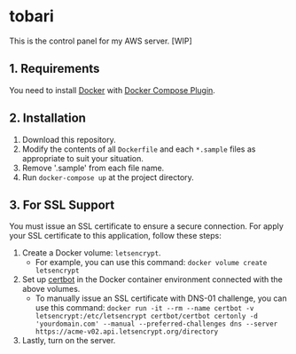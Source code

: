 # tobari

This is the control panel for my AWS server. [WIP]

## 1. Requirements

You need to install [Docker](https://www.docker.com) with [Docker Compose Plugin](https://docs.docker.com/compose/install/).

## 2. Installation

1. Download this repository.
2. Modify the contents of all `Dockerfile` and each `*.sample` files as appropriate to suit your situation.
3. Remove '.sample' from each file name.
4. Run `docker-compose up` at the project directory.

## 3. For SSL Support

You must issue an SSL certificate to ensure a secure connection. For apply your SSL certificate to this application, follow these steps:

1. Create a Docker volume: `letsencrypt`.
    - For example, you can use this command: `docker volume create letsencrypt`
2. Set up [certbot](https://certbot.eff.org/) in the Docker container environment connected with the above volumes.
    - To manually issue an SSL certificate with DNS-01 challenge, you can use this command: `docker run -it --rm --name certbot -v letsencrypt:/etc/letsencrypt certbot/certbot certonly -d 'yourdomain.com' --manual --preferred-challenges dns --server https://acme-v02.api.letsencrypt.org/directory`
3. Lastly, turn on the server.